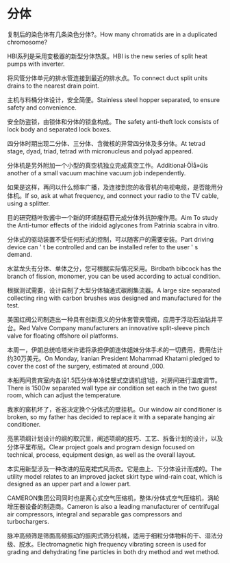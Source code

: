 # 分体

<p><span class="chinese">复制后的染色体有几条染色分体?。</span><span class="english">How many chromatids are in a duplicated chromosome?</span></p>

<p><span class="chinese">HBI系列是采用变极器的新型分体热泵。</span><span class="english">HBI is the new series of split heat pumps with inverter.</span></p>

<p><span class="chinese">将风管分体单元的排水管连接到最近的排水点。</span><span class="english">To connect duct split units drains to the nearest drain point.</span></p>

<p><span class="chinese">主机与料桶分体设计，安全简便。</span><span class="english">Stainless steel hopper separated, to ensure safety and convenience.</span></p>

<p><span class="chinese">安全防盗锁，由锁体和分体的锁盒构成。</span><span class="english">The safety anti-theft lock consists of lock body and separated lock boxes.</span></p>

<p><span class="chinese">四分体时期出现二分体、三分体、含微核的异常四分体及多分体。</span><span class="english">At tetrad stage, dyad, triad, tetrad with micronucleus and polyad appeared.</span></p>

<p><span class="chinese">分体机是另外附加一个小型的真空机独立完成真空工作。</span><span class="english">Additional·ÖÌå»úis another of a small vacuum machine vacuum job independently.</span></p>

<p><span class="chinese">如果是这样，再问以什么频率广播，及连接到您的收音机的电视电缆，是否能用分体机。</span><span class="english">If so, ask at what frequency, and connect your radio to the TV cable, using a splitter.</span></p>

<p><span class="chinese">目的研究糙叶败酱中一个新的环烯醚萜苷元成分体外抗肿瘤作用。</span><span class="english">Aim To study the Anti-tumor effects of the iridoid aglycones from Patrinia scabra in vitro.</span></p>

<p><span class="chinese">分体式的驱动装置不受任何形式的控制，可以随客户的需要安装。</span><span class="english">Part driving device can ' t be controlled and can be installed refer to the user ' s demand.</span></p>

<p><span class="chinese">水盆龙头有分体、单体之分，您可根据实际情况采用。</span><span class="english">Birdbath bibcock has the branch of fission, monomer, you can be used according to actual condition.</span></p>

<p><span class="chinese">根据测试需要，设计自制了大型分体轴通式碳刷集流器。</span><span class="english">A large size separated collecting ring with carbon brushes was designed and manufactured for the test.</span></p>

<p><span class="chinese">美国红阀公司制造出一种具有创新意义的分体套管夹管阀，应用于浮动石油钻井平台。</span><span class="english">Red Valve Company manufacturers an innovative split-sleeve pinch valve for floating offshore oil platforms.</span></p>

<p><span class="chinese">本周一，伊朗总统哈塔米许诺将承担伊朗连体姐妹分体手术的一切费用，费用估计约30万美元。</span><span class="english">On Monday, Iranian President Mohammad Khatami pledged to cover the cost of the surgery, estimated at around ,000.</span></p>

<p><span class="chinese">本船两间贵宾室内各设1.5匹分体单冷挂壁式空调机组1组，对房间进行温度调节。</span><span class="english">There is 1500w separated wall type air condition set each in the two guest room, which can adjust the temperature.</span></p>

<p><span class="chinese">我家的窗机坏了，爸爸决定换个分体式的壁挂机。</span><span class="english">Our window air conditioner is broken, so my father has decided to replace it with a separate hanging air conditioner.</span></p>

<p><span class="chinese">亮黑项纲计划设计的纲的取沉里，阐述项纲的技巧、工艺、拆备计划的设计，以及分体平里布局。</span><span class="english">Clear project goals and program design focused on technical, process, equipment design, as well as the overall layout.</span></p>

<p><span class="chinese">本实用新型涉及一种改进的茄克裙式风雨衣。它是由上、下分体设计而成的。</span><span class="english">The utility model relates to an improved jacket skirt type wind-rain coat, which is designed as an upper part and a lower part.</span></p>

<p><span class="chinese">CAMERON集团公司同时也是离心式空气压缩机，整体/分体式空气压缩机，涡轮增压器设备的制造商。</span><span class="english">Cameron is also a leading manufacturer of centrifugal air compressors, integral and separable gas compressors and turbochargers.</span></p>

<p><span class="chinese">脉冲高频筛是筛面高频振动的振网式筛分机械，适用于细粒分体物料的干、湿法分级、脱水。</span><span class="english">Electromagnetic high frequency vibrating screen is used for grading and dehydrating fine particles in both dry method and wet method.</span></p>

